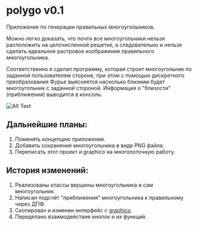 # polygo v0.1
Приложение по генерации правильных многоугольников.

Можно легко доказать, что почти все многоугольники нельзя расположить на целочисленной решетке,
а следовательно и нельзя сделать идеальное растровое изображение правильного многоугольника.

Соответственно я сделал программу, которая строит многоугольник по заданной пользователем стороне,
при этом с помощью дискретного преобразования Фурье выясняется насколько близким будет многоугольник
с заданной стороной. Информация о "близости" (приближении) выводится в консоль.

![Alt Text](https://imgur.com/DeOKZDl.gif)

Дальнейшие планы:
-
1) Поменять концепцию приложения.
2) Добавить сохранение многоугольника в виде PNG файла.
3) Переписать этот проект и graphico на многопоточную работу.

История изменений:
-
1) Реализованы классы вершины многоугольника и сам многоугольник.
2) Написан подсчёт "приближения" многоугольника к правильному через ДПФ.
3) Скопирован и изменен интерфейс с [graphico](https://github.com/Wpert/graphico/).
4) Переделано взаимодействие кнопок и их функций.
